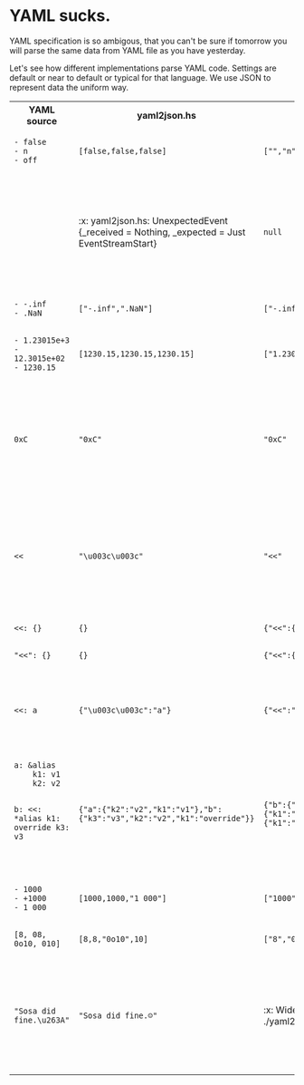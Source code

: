 # YAML sucks.

YAML specification is so ambigous,
that you can't be sure if tomorrow you will parse the same data from YAML file
as you have yesterday.

Let's see how different implementations parse YAML code.
Settings are default or near to default or typical for that language.
We use JSON to represent data the uniform way.
<table>
<tr>
<th>YAML source</th>
<th>yaml2json.hs</th>
<th>yaml2json.pl</th>
<th>yaml2json.py</th>
<th>yaml2json.rb</th>
<th>rq</th>
</tr>
<tr>
<td>
<pre><code class=''>- false
- n
- off
</code></pre>
</td><td>
<pre><code class='haskell'>[false,false,false]
</code></pre>
</td><td>
<pre><code class='perl'>["","n","off"]
</code></pre>
</td><td>
<pre><code class='python'>[false, "n", false]
</code></pre>
</td><td>
<pre><code class='ruby'>[false,"n",false]
</code></pre>
</td><td>
<pre><code class=''>[false,"n","off"]
</code></pre>
</td>
</tr>
<tr>
<td>
<pre><code class=''></code></pre>
</td><td>
:x:
yaml2json.hs: UnexpectedEvent {_received = Nothing, _expected = Just EventStreamStart}
</td><td>
<pre><code class='perl'>null
</code></pre>
</td><td>
<pre><code class='python'>null
</code></pre>
</td><td>
:x:
/usr/lib/ruby/1.9.1/json/common.rb:216:in `generate': only generation of JSON objects or arrays allowed (JSON::GeneratorError)
	from /usr/lib/ruby/1.9.1/json/common.rb:216:in `generate'
	from /usr/lib/ruby/1.9.1/json/common.rb:352:in `dump'
	from ./yaml2json.rb:6:in `<main>'
</td><td>
<pre><code class=''></code></pre>
</td>
</tr>
<tr>
<td>
<pre><code class=''>- -.inf
- .NaN
</code></pre>
</td><td>
<pre><code class='haskell'>["-.inf",".NaN"]
</code></pre>
</td><td>
<pre><code class='perl'>["-.inf",".NaN"]
</code></pre>
</td><td>
<pre><code class='python'>[-Infinity, NaN]
</code></pre>
</td><td>
<pre><code class='ruby'>[-Infinity,NaN]
</code></pre>
</td><td>
<pre><code class=''>["-.inf",".NaN"]
</code></pre>
</td>
</tr>
<tr>
<td>
<pre><code class=''>- 1.23015e+3
- 12.3015e+02
- 1230.15
</code></pre>
</td><td>
<pre><code class='haskell'>[1230.15,1230.15,1230.15]
</code></pre>
</td><td>
<pre><code class='perl'>["1.23015e+3","12.3015e+02","1230.15"]
</code></pre>
</td><td>
<pre><code class='python'>[1230.15, 1230.15, 1230.15]
</code></pre>
</td><td>
<pre><code class='ruby'>[1230.15,1230.15,1230.15]
</code></pre>
</td><td>
<pre><code class=''>[1230.15,1230.15,1230.15]
</code></pre>
</td>
</tr>
<tr>
<td>
<pre><code class=''>0xC
</code></pre>
</td><td>
<pre><code class='haskell'>"0xC"
</code></pre>
</td><td>
<pre><code class='perl'>"0xC"
</code></pre>
</td><td>
<pre><code class='python'>12
</code></pre>
</td><td>
:x:
/usr/lib/ruby/1.9.1/json/common.rb:216:in `generate': only generation of JSON objects or arrays allowed (JSON::GeneratorError)
	from /usr/lib/ruby/1.9.1/json/common.rb:216:in `generate'
	from /usr/lib/ruby/1.9.1/json/common.rb:352:in `dump'
	from ./yaml2json.rb:6:in `<main>'
</td><td>
<pre><code class=''>12
</code></pre>
</td>
</tr>
<tr>
<td>
<pre><code class=''><<
</code></pre>
</td><td>
<pre><code class='haskell'>"\u003c\u003c"
</code></pre>
</td><td>
<pre><code class='perl'>"<<"
</code></pre>
</td><td>
:x:
ConstructorError: could not determine a constructor for the tag 'tag:yaml.org,2002:merge'
  in "<stdin>", line 1, column 1
</td><td>
:x:
/usr/lib/ruby/1.9.1/json/common.rb:216:in `generate': only generation of JSON objects or arrays allowed (JSON::GeneratorError)
	from /usr/lib/ruby/1.9.1/json/common.rb:216:in `generate'
	from /usr/lib/ruby/1.9.1/json/common.rb:352:in `dump'
	from ./yaml2json.rb:6:in `<main>'
</td><td>
<pre><code class=''>"<<"
</code></pre>
</td>
</tr>
<tr>
<td>
<pre><code class=''><<: {}
</code></pre>
</td><td>
<pre><code class='haskell'>{}
</code></pre>
</td><td>
<pre><code class='perl'>{"<<":{}}
</code></pre>
</td><td>
<pre><code class='python'>{}
</code></pre>
</td><td>
<pre><code class='ruby'>{"<<":{}}
</code></pre>
</td><td>
<pre><code class=''>{"<<":{}}
</code></pre>
</td>
</tr>
<tr>
<td>
<pre><code class=''>"<<": {}
</code></pre>
</td><td>
<pre><code class='haskell'>{}
</code></pre>
</td><td>
<pre><code class='perl'>{"<<":{}}
</code></pre>
</td><td>
<pre><code class='python'>{"<<": {}}
</code></pre>
</td><td>
<pre><code class='ruby'>{"<<":{}}
</code></pre>
</td><td>
<pre><code class=''>{"<<":{}}
</code></pre>
</td>
</tr>
<tr>
<td>
<pre><code class=''><<: a
</code></pre>
</td><td>
<pre><code class='haskell'>{"\u003c\u003c":"a"}
</code></pre>
</td><td>
<pre><code class='perl'>{"<<":"a"}
</code></pre>
</td><td>
:x:
ConstructorError: while constructing a mapping
  in "<stdin>", line 1, column 1
expected a mapping or list of mappings for merging, but found scalar
  in "<stdin>", line 1, column 5
</td><td>
<pre><code class='ruby'>{"<<":"a"}
</code></pre>
</td><td>
<pre><code class=''>{"<<":"a"}
</code></pre>
</td>
</tr>
<tr>
<td>
<pre><code class=''>a: &alias
    k1: v1
    k2: v2

b:
    <<: *alias
    k1: override
    k3: v3

</code></pre>
</td><td>
<pre><code class='haskell'>{"a":{"k2":"v2","k1":"v1"},"b":{"k3":"v3","k2":"v2","k1":"override"}}
</code></pre>
</td><td>
<pre><code class='perl'>{"b":{"k1":"override","<<":{"k1":"v1","k2":"v2"},"k3":"v3"},"a":{"k1":"v1","k2":"v2"}}
</code></pre>
</td><td>
<pre><code class='python'>{"a": {"k2": "v2", "k1": "v1"}, "b": {"k3": "v3", "k2": "v2", "k1": "override"}}
</code></pre>
</td><td>
<pre><code class='ruby'>{"a":{"k1":"v1","k2":"v2"},"b":{"k1":"override","k2":"v2","k3":"v3"}}
</code></pre>
</td><td>
<pre><code class=''>{"a":{"k1":"v1","k2":"v2"},"b":{"<<":{"k1":"v1","k2":"v2"},"k1":"override","k3":"v3"}}
</code></pre>
</td>
</tr>
<tr>
<td>
<pre><code class=''>- 1000
- +1000
- 1_000
</code></pre>
</td><td>
<pre><code class='haskell'>[1000,1000,"1_000"]
</code></pre>
</td><td>
<pre><code class='perl'>["1000","+1000","1_000"]
</code></pre>
</td><td>
<pre><code class='python'>[1000, 1000, 1000]
</code></pre>
</td><td>
<pre><code class='ruby'>[1000,1000,1000]
</code></pre>
</td><td>
<pre><code class=''>[1000,1000,"1_000"]
</code></pre>
</td>
</tr>
<tr>
<td>
<pre><code class=''>[8, 08, 0o10, 010]
</code></pre>
</td><td>
<pre><code class='haskell'>[8,8,"0o10",10]
</code></pre>
</td><td>
<pre><code class='perl'>["8","08","0o10","010"]
</code></pre>
</td><td>
<pre><code class='python'>[8, "08", "0o10", 8]
</code></pre>
</td><td>
<pre><code class='ruby'>[8,"08",8,8]
</code></pre>
</td><td>
<pre><code class=''>[8,8,8,10]
</code></pre>
</td>
</tr>
<tr>
<td>
<pre><code class=''>"Sosa did fine.\u263A"
</code></pre>
</td><td>
<pre><code class='haskell'>"Sosa did fine.☺"
</code></pre>
</td><td>
:x:
Wide character in say at ./yaml2json.pl line 10, <> line 1.
</td><td>
<pre><code class='python'>"Sosa did fine.\u263a"
</code></pre>
</td><td>
:x:
/usr/lib/ruby/1.9.1/json/common.rb:216:in `generate': only generation of JSON objects or arrays allowed (JSON::GeneratorError)
	from /usr/lib/ruby/1.9.1/json/common.rb:216:in `generate'
	from /usr/lib/ruby/1.9.1/json/common.rb:352:in `dump'
	from ./yaml2json.rb:6:in `<main>'
</td><td>
<pre><code class=''>"Sosa did fine.☺"
</code></pre>
</td>
</tr>
</table>
